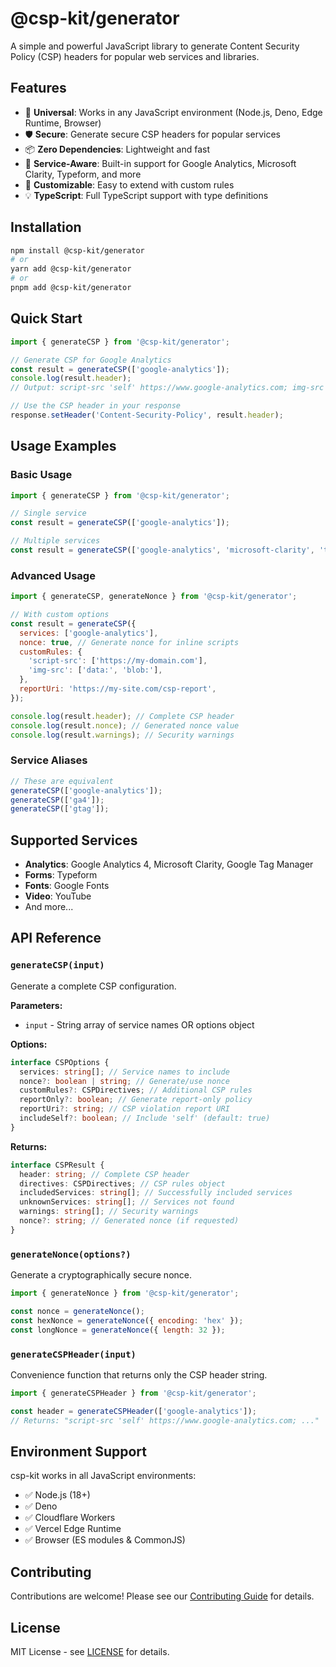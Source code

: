 # @csp-kit/generator

A simple and powerful JavaScript library to generate Content Security Policy (CSP) headers for popular web services and libraries.

## Features

- 🚀 **Universal**: Works in any JavaScript environment (Node.js, Deno, Edge Runtime, Browser)
- 🛡️ **Secure**: Generate secure CSP headers for popular services
- 📦 **Zero Dependencies**: Lightweight and fast
- 🎯 **Service-Aware**: Built-in support for Google Analytics, Microsoft Clarity, Typeform, and more
- 🔧 **Customizable**: Easy to extend with custom rules
- 💡 **TypeScript**: Full TypeScript support with type definitions

## Installation

```bash
npm install @csp-kit/generator
# or
yarn add @csp-kit/generator
# or
pnpm add @csp-kit/generator
```

## Quick Start

```javascript
import { generateCSP } from '@csp-kit/generator';

// Generate CSP for Google Analytics
const result = generateCSP(['google-analytics']);
console.log(result.header);
// Output: script-src 'self' https://www.google-analytics.com; img-src 'self' https://www.google-analytics.com; ...

// Use the CSP header in your response
response.setHeader('Content-Security-Policy', result.header);
```

## Usage Examples

### Basic Usage

```javascript
import { generateCSP } from '@csp-kit/generator';

// Single service
const result = generateCSP(['google-analytics']);

// Multiple services
const result = generateCSP(['google-analytics', 'microsoft-clarity', 'typeform']);
```

### Advanced Usage

```javascript
import { generateCSP, generateNonce } from '@csp-kit/generator';

// With custom options
const result = generateCSP({
  services: ['google-analytics'],
  nonce: true, // Generate nonce for inline scripts
  customRules: {
    'script-src': ['https://my-domain.com'],
    'img-src': ['data:', 'blob:'],
  },
  reportUri: 'https://my-site.com/csp-report',
});

console.log(result.header); // Complete CSP header
console.log(result.nonce); // Generated nonce value
console.log(result.warnings); // Security warnings
```

### Service Aliases

```javascript
// These are equivalent
generateCSP(['google-analytics']);
generateCSP(['ga4']);
generateCSP(['gtag']);
```

## Supported Services

- **Analytics**: Google Analytics 4, Microsoft Clarity, Google Tag Manager
- **Forms**: Typeform
- **Fonts**: Google Fonts
- **Video**: YouTube
- And more...

## API Reference

### `generateCSP(input)`

Generate a complete CSP configuration.

**Parameters:**

- `input` - String array of service names OR options object

**Options:**

```typescript
interface CSPOptions {
  services: string[]; // Service names to include
  nonce?: boolean | string; // Generate/use nonce
  customRules?: CSPDirectives; // Additional CSP rules
  reportOnly?: boolean; // Generate report-only policy
  reportUri?: string; // CSP violation report URI
  includeSelf?: boolean; // Include 'self' (default: true)
}
```

**Returns:**

```typescript
interface CSPResult {
  header: string; // Complete CSP header
  directives: CSPDirectives; // CSP rules object
  includedServices: string[]; // Successfully included services
  unknownServices: string[]; // Services not found
  warnings: string[]; // Security warnings
  nonce?: string; // Generated nonce (if requested)
}
```

### `generateNonce(options?)`

Generate a cryptographically secure nonce.

```javascript
import { generateNonce } from '@csp-kit/generator';

const nonce = generateNonce();
const hexNonce = generateNonce({ encoding: 'hex' });
const longNonce = generateNonce({ length: 32 });
```

### `generateCSPHeader(input)`

Convenience function that returns only the CSP header string.

```javascript
import { generateCSPHeader } from '@csp-kit/generator';

const header = generateCSPHeader(['google-analytics']);
// Returns: "script-src 'self' https://www.google-analytics.com; ..."
```

## Environment Support

csp-kit works in all JavaScript environments:

- ✅ Node.js (18+)
- ✅ Deno
- ✅ Cloudflare Workers
- ✅ Vercel Edge Runtime
- ✅ Browser (ES modules & CommonJS)

## Contributing

Contributions are welcome! Please see our [Contributing Guide](../../CONTRIBUTING.md) for details.

## License

MIT License - see [LICENSE](../../LICENSE) for details.
